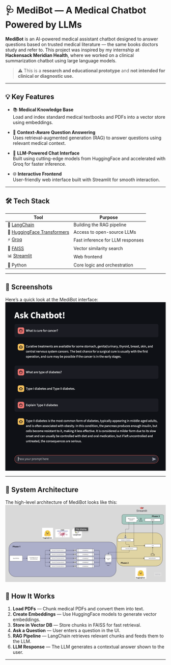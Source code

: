 # 🩺 MediBot — A Medical Chatbot Powered by LLMs

**MediBot** is an AI-powered medical assistant chatbot designed to answer questions based on trusted medical literature — the same books doctors study and refer to. This project was inspired by my internship at **Hackensack Meridian Health**, where we worked on a clinical summarization chatbot using large language models.

> ⚠️ This is a **research and educational prototype** and **not intended for clinical or diagnostic use.**

---

## 💡 Key Features

- 📚 **Medical Knowledge Base**  
  Load and index standard medical textbooks and PDFs into a vector store using embeddings.

- 🔎 **Context-Aware Question Answering**  
  Uses retrieval-augmented generation (RAG) to answer questions using relevant medical context.

- 🤖 **LLM-Powered Chat Interface**  
  Built using cutting-edge models from HuggingFace and accelerated with Groq for faster inference.

- 🌐 **Interactive Frontend**  
  User-friendly web interface built with Streamlit for smooth interaction.

---

## 🛠 Tech Stack

| Tool          | Purpose |
|---------------|---------|
| 🔗 [LangChain](https://www.langchain.com/) | Building the RAG pipeline |
| 🤗 [HuggingFace Transformers](https://huggingface.co/) | Access to open-source LLMs |
| ⚡ [Groq](https://groq.com/) | Fast inference for LLM responses |
| 🧠 [FAISS](https://github.com/facebookresearch/faiss) | Vector similarity search |
| 📊 [Streamlit](https://streamlit.io/) | Web frontend |
| 🐍 Python | Core logic and orchestration |

---

## 📸 Screenshots

Here’s a quick look at the MediBot interface:  
![MediBot Screenshot](assets/screenshot.png)

---

## 🧭 System Architecture

The high-level architecture of MediBot looks like this:  
![MediBot Architecture](assets/architecture.png)


## 🚀 How It Works

1. **Load PDFs** — Chunk medical PDFs and convert them into text.  
2. **Create Embeddings** — Use HuggingFace models to generate vector embeddings.  
3. **Store in Vector DB** — Store chunks in FAISS for fast retrieval.  
4. **Ask a Question** — User enters a question in the UI.  
5. **RAG Pipeline** — LangChain retrieves relevant chunks and feeds them to the LLM.  
6. **LLM Response** — The LLM generates a contextual answer shown to the user.  

---
